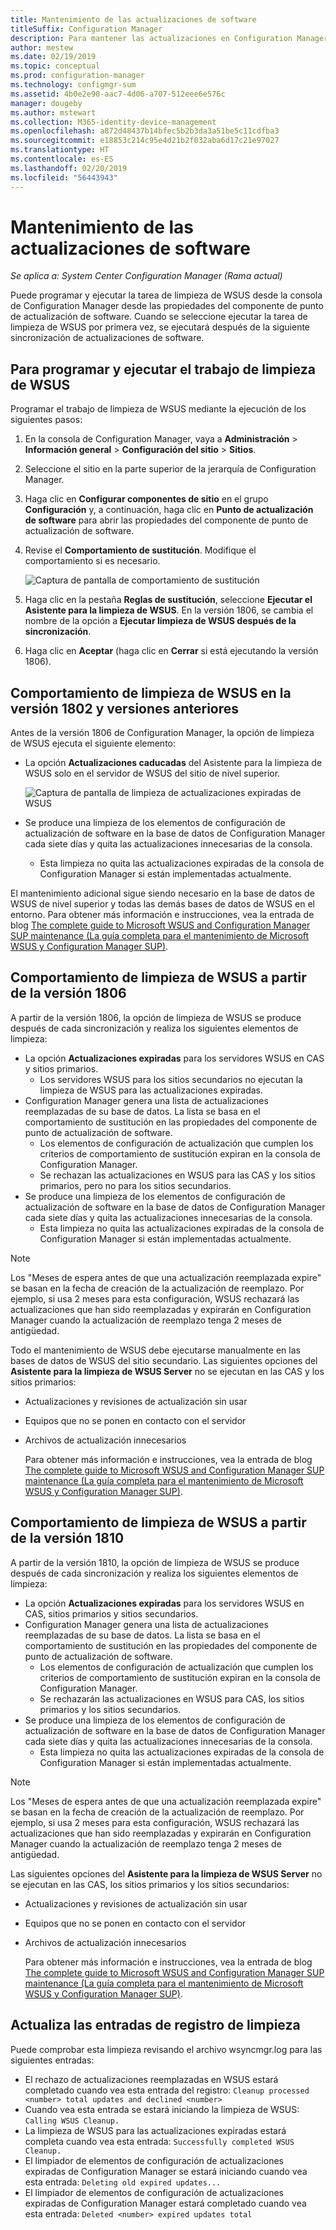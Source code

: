 ```yaml
---
title: Mantenimiento de las actualizaciones de software
titleSuffix: Configuration Manager
description: Para mantener las actualizaciones en Configuration Manager, puede programar la tarea de limpieza de WSUS o ejecutarla de forma manual.
author: mestew
ms.date: 02/19/2019
ms.topic: conceptual
ms.prod: configuration-manager
ms.technology: configmgr-sum
ms.assetid: 4b0e2e90-aac7-4d06-a707-512eee6e576c
manager: dougeby
ms.author: mstewart
ms.collection: M365-identity-device-management
ms.openlocfilehash: a872d48437b14bfec5b2b3da3a51be5c11cdfba3
ms.sourcegitcommit: e18853c214c95e4d21b2f032aba6d17c21e97027
ms.translationtype: HT
ms.contentlocale: es-ES
ms.lasthandoff: 02/20/2019
ms.locfileid: "56443943"
---
```

# <a name="software-updates-maintenance"></a>Mantenimiento de las actualizaciones de software

*Se aplica a: System Center Configuration Manager (Rama actual)*

Puede programar y ejecutar la tarea de limpieza de WSUS desde la consola de Configuration Manager desde las propiedades del componente de punto de actualización de software. Cuando se seleccione ejecutar la tarea de limpieza de WSUS por primera vez, se ejecutará después de la siguiente sincronización de actualizaciones de software.  

## <a name="to-schedule-and-run-the-wsus-cleanup-job"></a>Para programar y ejecutar el trabajo de limpieza de WSUS

Programar el trabajo de limpieza de WSUS mediante la ejecución de los siguientes pasos:

1. En la consola de Configuration Manager, vaya a **Administración** > **Información general** > **Configuración del sitio** > **Sitios**.
2. Seleccione el sitio en la parte superior de la jerarquía de Configuration Manager.

3. Haga clic en **Configurar componentes de sitio** en el grupo **Configuración** y, a continuación, haga clic en **Punto de actualización de software** para abrir las propiedades del componente de punto de actualización de software.  

4. Revise el **Comportamiento de sustitución**. Modifique el comportamiento si es necesario.

   ![Captura de pantalla de comportamiento de sustitución](media/sccm-supersedence-behavior.PNG)

5. Haga clic en la pestaña **Reglas de sustitución**, seleccione **Ejecutar el Asistente para la limpieza de WSUS**. En la versión 1806, se cambia el nombre de la opción a **Ejecutar limpieza de WSUS después de la sincronización**.

6. Haga clic en **Aceptar** (haga clic en **Cerrar** si está ejecutando la versión 1806).

## <a name="wsus-cleanup-behavior-in-version-1802-and-earlier"></a>Comportamiento de limpieza de WSUS en la versión 1802 y versiones anteriores

Antes de la versión 1806 de Configuration Manager, la opción de limpieza de WSUS ejecuta el siguiente elemento:

- La opción **Actualizaciones caducadas** del Asistente para la limpieza de WSUS solo en el servidor de WSUS del sitio de nivel superior.

  ![Captura de pantalla de limpieza de actualizaciones expiradas de WSUS](media/wsus-cleanup-expired.PNG)

- Se produce una limpieza de los elementos de configuración de actualización de software en la base de datos de Configuration Manager cada siete días y quita las actualizaciones innecesarias de la consola.
  - Esta limpieza no quita las actualizaciones expiradas de la consola de Configuration Manager si están implementadas actualmente.

El mantenimiento adicional sigue siendo necesario en la base de datos de WSUS de nivel superior y todas las demás bases de datos de WSUS en el entorno. Para obtener más información e instrucciones, vea la entrada de blog [The complete guide to Microsoft WSUS and Configuration Manager SUP maintenance (La guía completa para el mantenimiento de Microsoft WSUS y Configuration Manager SUP)](https://blogs.technet.microsoft.com/configurationmgr/2016/01/26/the-complete-guide-to-microsoft-wsus-and-configuration-manager-sup-maintenance/).

## <a name="wsus-cleanup-behavior-starting-in-version-1806"></a>Comportamiento de limpieza de WSUS a partir de la versión 1806

A partir de la versión 1806, la opción de limpieza de WSUS se produce después de cada sincronización y realiza los siguientes elementos de limpieza: <!--1357898 -->

- La opción **Actualizaciones expiradas** para los servidores WSUS en CAS y sitios primarios.
  - Los servidores WSUS para los sitios secundarios no ejecutan la limpieza de WSUS para las actualizaciones expiradas.
- Configuration Manager genera una lista de actualizaciones reemplazadas de su base de datos. La lista se basa en el comportamiento de sustitución en las propiedades del componente de punto de actualización de software.
  - Los elementos de configuración de actualización que cumplen los criterios de comportamiento de sustitución expiran en la consola de Configuration Manager.
  - Se rechazan las actualizaciones en WSUS para las CAS y los sitios primarios, pero no para los sitios secundarios.
- Se produce una limpieza de los elementos de configuración de actualización de software en la base de datos de Configuration Manager cada siete días y quita las actualizaciones innecesarias de la consola.
  - Esta limpieza no quita las actualizaciones expiradas de la consola de Configuration Manager si están implementadas actualmente.

> [!NOTE]
> Los "Meses de espera antes de que una actualización reemplazada expire" se basan en la fecha de creación de la actualización de reemplazo. Por ejemplo, si usa 2 meses para esta configuración, WSUS rechazará las actualizaciones que han sido reemplazadas y expirarán en Configuration Manager cuando la actualización de reemplazo tenga 2 meses de antigüedad.

Todo el mantenimiento de WSUS debe ejecutarse manualmente en las bases de datos de WSUS del sitio secundario. Las siguientes opciones del **Asistente para la limpieza de WSUS Server** no se ejecutan en las CAS y los sitios primarios:

- Actualizaciones y revisiones de actualización sin usar
- Equipos que no se ponen en contacto con el servidor
- Archivos de actualización innecesarios

  Para obtener más información e instrucciones, vea la entrada de blog [The complete guide to Microsoft WSUS and Configuration Manager SUP maintenance (La guía completa para el mantenimiento de Microsoft WSUS y Configuration Manager SUP)](https://blogs.technet.microsoft.com/configurationmgr/2016/01/26/the-complete-guide-to-microsoft-wsus-and-configuration-manager-sup-maintenance/).

## <a name="wsus-cleanup-behavior-starting-in-version-1810"></a>Comportamiento de limpieza de WSUS a partir de la versión 1810

A partir de la versión 1810, la opción de limpieza de WSUS se produce después de cada sincronización y realiza los siguientes elementos de limpieza: <!--2839349-->

- La opción **Actualizaciones expiradas** para los servidores WSUS en CAS, sitios primarios y sitios secundarios.
- Configuration Manager genera una lista de actualizaciones reemplazadas de su base de datos. La lista se basa en el comportamiento de sustitución en las propiedades del componente de punto de actualización de software.
  - Los elementos de configuración de actualización que cumplen los criterios de comportamiento de sustitución expiran en la consola de Configuration Manager.
  - Se rechazarán las actualizaciones en WSUS para CAS, los sitios primarios y los sitios secundarios.
- Se produce una limpieza de los elementos de configuración de actualización de software en la base de datos de Configuration Manager cada siete días y quita las actualizaciones innecesarias de la consola.
  - Esta limpieza no quita las actualizaciones expiradas de la consola de Configuration Manager si están implementadas actualmente.

> [!NOTE]
> Los "Meses de espera antes de que una actualización reemplazada expire" se basan en la fecha de creación de la actualización de reemplazo. Por ejemplo, si usa 2 meses para esta configuración, WSUS rechazará las actualizaciones que han sido reemplazadas y expirarán en Configuration Manager cuando la actualización de reemplazo tenga 2 meses de antigüedad.

Las siguientes opciones del **Asistente para la limpieza de WSUS Server** no se ejecutan en las CAS, los sitios primarios y los sitios secundarios:

- Actualizaciones y revisiones de actualización sin usar
- Equipos que no se ponen en contacto con el servidor
- Archivos de actualización innecesarios

  Para obtener más información e instrucciones, vea la entrada de blog [The complete guide to Microsoft WSUS and Configuration Manager SUP maintenance (La guía completa para el mantenimiento de Microsoft WSUS y Configuration Manager SUP)](https://blogs.technet.microsoft.com/configurationmgr/2016/01/26/the-complete-guide-to-microsoft-wsus-and-configuration-manager-sup-maintenance/).

## <a name="updates-cleanup-log-entries"></a>Actualiza las entradas de registro de limpieza

Puede comprobar esta limpieza revisando el archivo wsyncmgr.log para las siguientes entradas:

- El rechazo de actualizaciones reemplazadas en WSUS estará completado cuando vea esta entrada del registro: `Cleanup processed <number> total updates and declined <number>`
- Cuando vea esta entrada se estará iniciando la limpieza de WSUS: `Calling WSUS Cleanup.`
- La limpieza de WSUS para las actualizaciones expiradas estará completa cuando vea esta entrada: `Successfully completed WSUS Cleanup.`
- El limpiador de elementos de configuración de actualizaciones expiradas de Configuration Manager se estará iniciando cuando vea esta entrada: `Deleting old expired updates...`
- El limpiador de elementos de configuración de actualizaciones expiradas de Configuration Manager estará completado cuando vea esta entrada: `Deleted <number> expired updates total`
